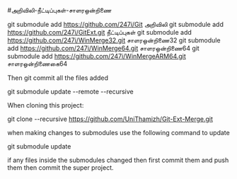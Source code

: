 #அறிவிலி-நீட்டிப்புகள்-சாளரஒன்றிணை

git submodule add https://github.com/247i/Git அறிவிலி
git submodule add https://github.com/247i/GitExt.git நீட்டிப்புகள்
git submodule add https://github.com/247i/WinMerge32.git சாளரஒன்றிணை32
git submodule add https://github.com/247i/WinMerge64.git சாளரஒன்றிணை64
git submodule add https://github.com/247i/WinMergeARM64.git சாளரஒன்றிணைகை64




Then git commit all the files added

git submodule update --remote --recursive


When cloning this project:

git clone --recursive https://github.com/UniThamizh/Git-Ext-Merge.git

when making changes to submodules use the following command to update 

git submodule update

if any files inside the submodules changed then first commit them and push them then 
commit the super project. 

